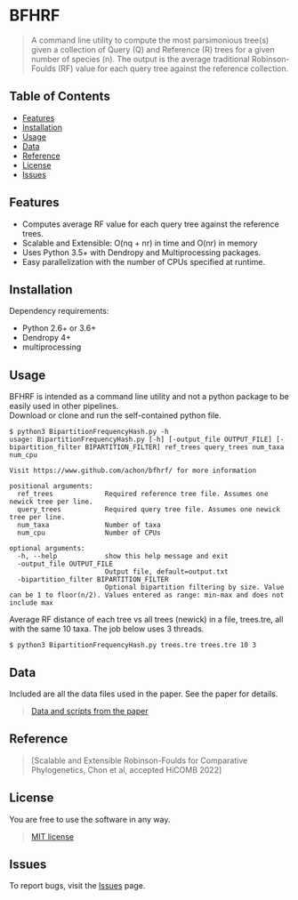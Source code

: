# BFHRF
> A command line utility to compute the most parsimonious tree(s) given a collection of Query (Q) and Reference (R) trees for a given number of species (n).  The output is the average traditional Robinson-Foulds (RF) value for each query tree against the reference collection.

## Table of Contents

* [Features](#features)
* [Installation](#installation)
* [Usage](#usage)
* [Data](#data) 
* [Reference](#reference)
* [License](#license)
* [Issues](#issues)

## Features
- Computes average RF value for each query tree against the reference trees.
- Scalable and Extensible:  O(nq + nr) in time and O(nr) in memory
- Uses Python 3.5+ with Dendropy and Multiprocessing packages.
- Easy parallelization with the number of CPUs specified at runtime.

## Installation
Dependency requirements:
- Python 2.6+ or 3.6+
- Dendropy 4+
- multiprocessing

## Usage
BFHRF is intended as a command line utility and not a python package to be easily used in other pipelines.  
Download or clone and run the self-contained python file.
```
$ python3 BipartitionFrequencyHash.py -h
usage: BipartitionFrequencyHash.py [-h] [-output_file OUTPUT_FILE] [-bipartition_filter BIPARTITION_FILTER] ref_trees query_trees num_taxa num_cpu

Visit https://www.github.com/achon/bfhrf/ for more information

positional arguments:
  ref_trees             Required reference tree file. Assumes one newick tree per line.
  query_trees           Required query tree file. Assumes one newick tree per line.
  num_taxa              Number of taxa
  num_cpu               Number of CPUs

optional arguments:
  -h, --help            show this help message and exit
  -output_file OUTPUT_FILE
                        Output file, default=output.txt
  -bipartition_filter BIPARTITION_FILTER
                        Optional bipartition filtering by size. Value can be 1 to floor(n/2). Values entered as range: min-max and does not include max

```
Average RF distance of each tree vs all trees (newick) in a file, trees.tre, all with the same 10 taxa.  The job below uses 3 threads.

`$ python3 BipartitionFrequencyHash.py trees.tre trees.tre 10 3`

## Data
Included are all the data files used in the paper.  See the paper for details.
> [Data and scripts from the paper](https://github.com/achon/bfhrf_data)


## Reference
> [Scalable and Extensible Robinson-Foulds for Comparative Phylogenetics, Chon et al, accepted HiCOMB 2022]

## License
You are free to use the software in any way.  
> [MIT license](http://opensource.org/licenses/mit-license.php)

## Issues
To report bugs, visit the [Issues](https://github.com/achon/bfhrf/issues) page.